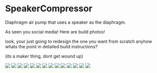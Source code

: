 # SpeakerCompressor
Diaphragm air pump that uses a speaker as the diaphragm.

As seen you social media!
Here are build photos!

look, your just going to redesign the one you want from scratch anyhow
whats the point in detailed build instructions?

(its a maker thing, dont get wound up)

![](p1320421.jpg)
![](p1320423.jpg)
![](p1320424.jpg)
![](p1320425.jpg)
![](p1320426.jpg)
![](p1320427.jpg)
![](p1320431.jpg)
![](p1320432.jpg)
![](p1320434.jpg)
![](p1320435.jpg)
![](p1320442.jpg)
![](p1320443.jpg)
![](p1320444.jpg)
![](p1320445.jpg)
